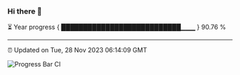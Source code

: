 ### Hi there 👋

⏳ Year progress { ███████████████████████████▁▁▁ } 90.76 %

---

⏰ Updated on Tue, 28 Nov 2023 06:14:09 GMT

![Progress Bar CI](https://github.com/liununu/liununu/workflows/Progress%20Bar%20CI/badge.svg)
